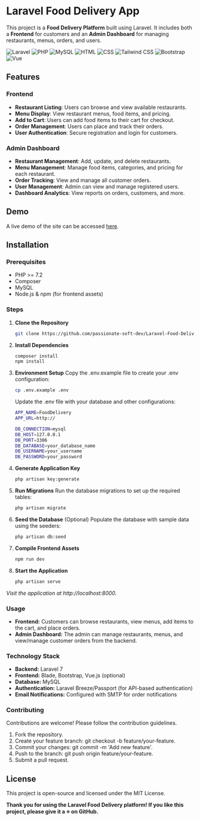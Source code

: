 # Laravel Food Delivery App

This project is a **Food Delivery Platform** built using Laravel. It includes both a **Frontend** for customers and an **Admin Dashboard** for managing restaurants, menus, orders, and users.

![Laravel](https://img.shields.io/badge/Laravel-FF2D20?style=for-the-badge&logo=Laravel&logoColor=white)
![PHP](https://img.shields.io/badge/PHP-777BB4?style=for-the-badge&logo=PHP&logoColor=white)
![MySQL](https://img.shields.io/badge/MySQL-4479A1?style=for-the-badge&logo=MySQL&logoColor=white)
![HTML](https://img.shields.io/badge/HTML-E34F26?style=for-the-badge&logo=HTML5&logoColor=white)
  ![CSS](https://img.shields.io/badge/CSS-1572B6?style=for-the-badge&logo=CSS3&logoColor=white)
  ![Tailwind CSS](https://img.shields.io/badge/Tailwind_CSS-38B2AC?style=for-the-badge&logo=tailwind-css&logoColor=white)
   ![Bootstrap](https://img.shields.io/badge/Bootstrap-563D7C?style=for-the-badge&logo=Bootstrap&logoColor=white)
   ![Vue](https://img.shields.io/badge/Vue-4FC08D?style=for-the-badge&logo=Vue.js&logoColor=white)

## Features

### Frontend
- **Restaurant Listing**: Users can browse and view available restaurants.
- **Menu Display**: View restaurant menus, food items, and pricing.
- **Add to Cart**: Users can add food items to their cart for checkout.
- **Order Management**: Users can place and track their orders.
- **User Authentication**: Secure registration and login for customers.

### Admin Dashboard
- **Restaurant Management**: Add, update, and delete restaurants.
- **Menu Management**: Manage food items, categories, and pricing for each restaurant.
- **Order Tracking**: View and manage all customer orders.
- **User Management**: Admin can view and manage registered users.
- **Dashboard Analytics**: View reports on orders, customers, and more.

## Demo

A live demo of the site can be accessed [here](#).

## Installation

### Prerequisites
- PHP >= 7.2
- Composer
- MySQL
- Node.js & npm (for frontend assets)

### Steps

1. **Clone the Repository**
   ```bash
   git clone https://github.com/passionate-soft-dev/Laravel-Food-Delivery-App.git


2. **Install Dependencies**
   ```bash
   composer install
   npm install

3. **Environment Setup** Copy the .env.example file to create your .env configuration:
   ```bash
   cp .env.example .env
   ```

   Update the .env file with your database and other configurations:

   ```bash
   APP_NAME=FoodDelivery
   APP_URL=http://

   DB_CONNECTION=mysql
   DB_HOST=127.0.0.1
   DB_PORT=3306
   DB_DATABASE=your_database_name
   DB_USERNAME=your_username
   DB_PASSWORD=your_password
   ```

4. **Generate Application Key**
   ```bash
   php artisan key:generate

5. **Run Migrations** Run the database migrations to set up the required tables:
   ```bash
   php artisan migrate

6. **Seed the Database** (Optional) Populate the database with sample data using the seeders:
   ```bash
   php artisan db:seed

7. **Compile Frontend Assets**
   ```bash
   npm run dev

8. **Start the Application**
   ```bash
   php artisan serve

*Visit the application at http://localhost:8000.*

### Usage
- **Frontend:** Customers can browse restaurants, view menus, add items to the cart, and place orders.
- **Admin Dashboard:** The admin can manage restaurants, menus, and view/manage customer orders from the backend.

### Technology Stack
- **Backend:** Laravel 7
- **Frontend:** Blade, Bootstrap, Vue.js (optional)
- **Database:** MySQL
- **Authentication:** Laravel Breeze/Passport (for API-based authentication)
- **Email Notifications:** Configured with SMTP for order notifications

### Contributing
Contributions are welcome! Please follow the contribution guidelines.
   1. Fork the repository.
   2. Create your feature branch: git checkout -b feature/your-feature.
   3. Commit your changes: git commit -m 'Add new feature'.
   4. Push to the branch: git push origin feature/your-feature.
   5. Submit a pull request.

## License
This project is open-source and licensed under the MIT License.

**Thank you for using the Laravel Food Delivery platform! If you like this project, please give it a ⭐ on GitHub.**